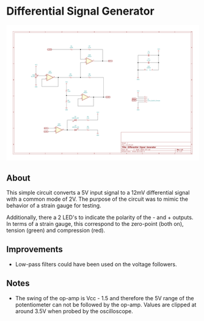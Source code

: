 # Differential Signal Generator

<img src='img/circuit.svg' style="background-color:white;"/>

## About

This simple circuit converts a 5V input signal to a 12mV differential signal
with a common mode of 2V. The purpose of the circuit was to mimic the behavior
of a strain gauge for testing.

Additionally, there a 2 LED's to indicate the polarity of the - and + outputs.
In terms of a strain gauge, this correspond to the zero-point (both on), tension
(green) and compression (red).

## Improvements

-   Low-pass filters could have been used on the voltage followers.

## Notes

-   The swing of the op-amp is Vcc - 1.5 and therefore the 5V range of the
    potentiometer can not be followed by the op-amp. Values are clipped at
    around 3.5V when probed by the oscilloscope.
